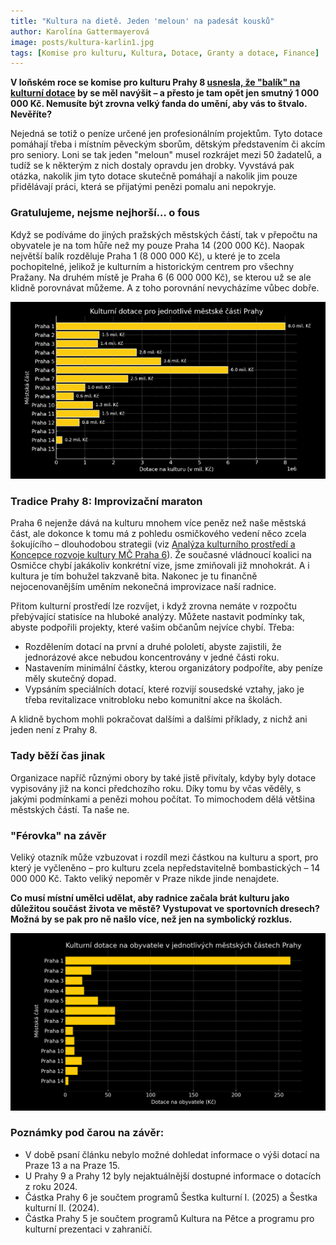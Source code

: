 ```yaml
---
title: "Kultura na dietě. Jeden 'meloun' na padesát kousků"
author: Karolína Gattermayerová
image: posts/kultura-karlin1.jpg
tags: [Komise pro kulturu, Kultura, Dotace, Granty a dotace, Finance]
---
```


**V loňském roce se komise pro kulturu Prahy 8 [usnesla, že "balík" na kulturní dotace](https://www.praha8.cz/file/JrM/KK-22-10-2024-zapis.pdf) by se měl navýšit – a přesto je tam opět jen smutný 1 000 000 Kč. Nemusíte být zrovna velký fanda do umění, aby vás to štvalo. Nevěříte?**

Nejedná se totiž o peníze určené jen profesionálním projektům. Tyto dotace pomáhají třeba i místním pěveckým sborům, dětským představením či akcím pro seniory. Loni se tak jeden "meloun" musel rozkrájet mezi 50 žadatelů, a tudíž se k některým z nich dostaly opravdu jen drobky. Vyvstává pak otázka, nakolik jim tyto dotace skutečně pomáhají a nakolik jim pouze přidělávají práci, která se přijatými penězi pomalu ani nepokryje.

### Gratulujeme, nejsme nejhorší… o fous
Když se podíváme do jiných pražských městských částí, tak v přepočtu na obyvatele je na tom hůře než my pouze Praha 14 (200 000 Kč). Naopak největší balík rozděluje Praha 1 (8 000 000 Kč), u které je to zcela pochopitelné, jelikož je kulturním a historickým centrem pro všechny Pražany. Na druhém místě je Praha 6 (6 000 000 Kč), se kterou už se ale klidně porovnávat můžeme. A z toho porovnání nevycházíme vůbec dobře.

![Kulturní dotace 2025](/assets/img/dokumenty/kultura/dotace2025-2.png)

### Tradice Prahy 8: Improvizační maraton
Praha 6 nejenže dává na kulturu mnohem více peněz než naše městská část, ale dokonce k tomu má z pohledu osmičkového vedení něco zcela šokujícího – dlouhodobou strategii (viz [Analýza kulturního prostředí a Koncepce rozvoje kultury MČ Praha 6](https://www.praha6.cz/potrebuji-vyresit/analyza_8374.html)). Že současné vládnoucí koalici na Osmičce chybí jakákoliv konkrétní vize, jsme zmiňovali již mnohokrát. A i kultura je tím bohužel takzvaně bita. Nakonec je tu finančně nejocenovanějším uměním nekonečná improvizace naší radnice.

Přitom kulturní prostředí lze rozvíjet, i když zrovna nemáte v rozpočtu přebývající statisíce na hluboké analýzy. Můžete nastavit podmínky tak, abyste podpořili projekty, které vašim občanům nejvíce chybí. Třeba:
- Rozdělením dotací na první a druhé pololetí, abyste zajistili, že jednorázové akce nebudou koncentrovány v jedné části roku. 
- Nastavením minimální částky, kterou organizátory podpoříte, aby peníze měly skutečný dopad.
- Vypsáním speciálních dotací, které rozvijí sousedské vztahy, jako je třeba revitalizace vnitrobloku nebo komunitní akce na školách. 

A klidně bychom mohli pokračovat dalšími a dalšími příklady, z nichž ani jeden není z Prahy 8.

### Tady běží čas jinak
Organizace napříč různými obory by také jistě přivítaly, kdyby byly dotace vypisovány již na konci předchozího roku. Díky tomu by včas věděly, s jakými podmínkami a penězi mohou počítat. To mimochodem dělá většina městských částí. Ta naše ne.

### "Férovka" na závěr
Veliký otazník může vzbuzovat i rozdíl mezi částkou na kulturu a sport, pro který je vyčleněno – pro kulturu zcela nepředstavitelně bombastických – 14 000 000 Kč. Takto veliký nepoměr v Praze nikde jinde nenajdete.

**Co musí místní umělci udělat, aby radnice začala brát kulturu jako důležitou součást života ve městě? Vystupovat ve sportovních dresech? Možná by se pak pro ně našlo více, než jen na symbolický rozklus.**

![Kulturní dotace 2025](/assets/img/dokumenty/kultura/dotace2025-1.png)

### Poznámky pod čarou na závěr:
- V době psaní článku nebylo možné dohledat informace o výši dotací na Praze 13 a na Praze 15. 
- U Prahy 9 a Prahy 12 byly nejaktuálnější dostupné informace o dotacích z roku 2024.
- Částka Prahy 6 je součtem programů Šestka kulturní I. (2025) a Šestka kulturní II. (2024).
- Částka Prahy 5 je součtem programů Kultura na Pětce a programu pro kulturní prezentaci v zahraničí.
